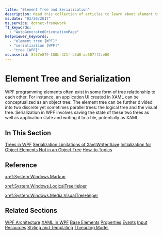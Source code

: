 ```yaml
---
title: "Element Tree and Serialization"
description: Read this collection of articles to learn about element trees and serialization of their state in Windows Presentation Foundation (WPF).
ms.date: "03/30/2017"
ms.service: dotnet-framework
f1_keywords: 
  - "AutoGeneratedOrientationPage"
helpviewer_keywords: 
  - "element tree [WPF]"
  - "serialization [WPF]"
  - "tree [WPF]"
ms.assetid: 8f57e879-180b-421f-b3d0-ac007ff2ce80
---
```

# Element Tree and Serialization

WPF programming elements often exist in some form of tree relationship to each other. For instance, an application UI created in XAML can be conceptualized as an object tree. The element tree can be further divided into two discrete yet sometimes parallel trees: the logical tree and the visual tree. Serialization in WPF involves saving the state of these two trees as well as application state and writing it to a file, potentially as XAML.

## In This Section

[Trees in WPF](trees-in-wpf.md)
[Serialization Limitations of XamlWriter.Save](serialization-limitations-of-xamlwriter-save.md)
[Initialization for Object Elements Not in an Object Tree](initialization-for-object-elements-not-in-an-object-tree.md)
[How-to Topics](element-tree-and-serialization-how-to-topics.md)

## Reference

<xref:System.Windows.Markup>

<xref:System.Windows.LogicalTreeHelper>

<xref:System.Windows.Media.VisualTreeHelper>

## Related Sections

[WPF Architecture](wpf-architecture.md)
  [XAML in WPF](../xaml/index.md)
  [Base Elements](base-elements.md)
  [Properties](properties-wpf.md)
  [Events](events-wpf.md)
  [Input](input-wpf.md)
  [Resources](resources-wpf.md)
  [Styling and Templating](../controls/styles-templates-overview.md)
  [Threading Model](threading-model.md)
